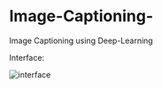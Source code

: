 # Image-Captioning-
Image Captioning using Deep-Learning

Interface:


![interface]("imgcapSS1.png")
